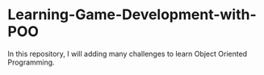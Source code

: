 # Learning-Game-Development-with-POO
In this repository, I will adding many challenges to learn Object Oriented Programming.
